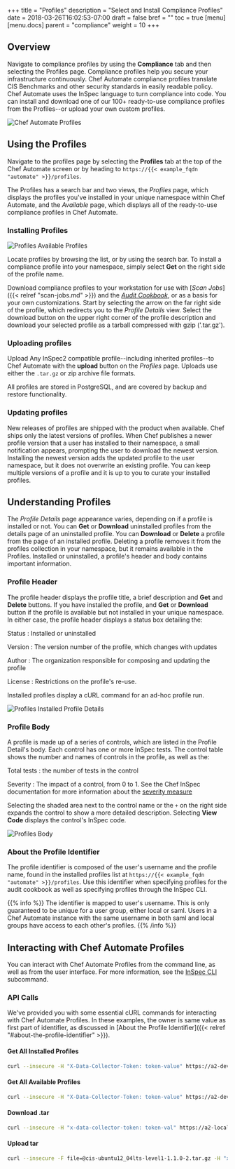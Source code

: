 +++
title = "Profiles"
description = "Select and Install Compliance Profiles"
date = 2018-03-26T16:02:53-07:00
draft = false
bref = ""
toc = true
[menu]
  [menu.docs]
    parent = "compliance"
    weight = 10
+++

## Overview

Navigate to compliance profiles by using the **Compliance** tab and then selecting the Profiles page.
Compliance profiles help you secure your infrastructure continuously.
Chef Automate compliance profiles translate CIS Benchmarks and other security standards in easily readable policy.
Chef Automate uses the InSpec language to turn compliance into code.
You can install and download one of our 100+ ready-to-use compliance profiles from the Profiles--or upload your own custom profiles.

![Chef Automate Profiles](/images/docs/asset-store-installed.png)

## Using the Profiles

Navigate to the profiles page by selecting the **Profiles** tab at the top of the Chef Automate screen or by heading to `https://{{< example_fqdn "automate" >}}/profiles`.

The Profiles has a search bar and two views, the _Profiles_ page, which displays the profiles you've installed
in your unique namespace within Chef Automate,
and the _Available_ page, which displays all of the ready-to-use compliance profiles in Chef Automate.

### Installing Profiles

![Profiles Available Profiles](/images/docs/asset-store-profiles.png)

Locate profiles by browsing the list, or by using the search bar.
To install a compliance profile into your namespace, simply select **Get** on the right side of the profile name.

Download compliance profiles to your workstation for use with [_Scan Jobs_]({{< relref "scan-jobs.md" >}}) and the [_Audit Cookbook_](https://github.com/chef-cookbooks/audit/blob/master/README.md), or as a basis for your own customizations. Start by selecting the arrow on the far right side of the profile, which redirects you to the _Profile Details_ view. Select the download button on the upper right corner of the profile description and download your selected profile as a tarball compressed with gzip ('.tar.gz').

### Uploading profiles

Upload Any InSpec2 compatible profile--including inherited profiles--to Chef Automate with the **upload** button on the _Profiles_ page.
Uploads use either the `.tar.gz` or zip archive file formats.

All profiles are stored in PostgreSQL, and are covered by backup and restore functionality.

### Updating profiles

New releases of profiles are shipped with the product when available.
Chef ships only the latest versions of profiles.
When Chef publishes a newer profile version that a user has installed to their namespace,
a small notification appears, prompting the user to download the newest version.
Installing the newest version adds the updated profile to the user namespace,
but it does not overwrite an existing profile.
You can keep multiple versions of a profile and it is up to you to curate your installed profiles.

## Understanding Profiles

The _Profile Details_ page appearance varies, depending on if a profile is installed or not.
You can **Get** or **Download** uninstalled profiles from the details page of an uninstalled profile.
You can **Download** or **Delete** a profile from the page of an installed profile.
Deleting a profile removes it from the profiles collection in your namespace, but it remains available in the Profiles.
Installed or uninstalled, a profile's header and body contains important information.

### Profile Header

The profile header displays the profile title, a brief description and **Get** and **Delete** buttons.
If you have installed the profile, and **Get** or **Download** button if the profile is available but not installed in your unique namespace.
In either case, the profile header displays a status box detailing the:

Status
: Installed or uninstalled

Version
: The version number of the profile, which changes with updates

Author
: The organization responsible for composing and updating the profile

License
: Restrictions on the profile's re-use.

Installed profiles display a cURL command for an ad-hoc profile run.

![Profiles Installed Profile Details](/images/docs/asset-store-details-installed.png)

### Profile Body

A profile is made up of a series of controls, which are listed in the Profile Detail's body.
Each control has one or more InSpec tests.
The control table shows the number and names of controls in the profile, as well as the:

Total tests
: the number of tests in the control

Severity
: The impact of a control, from 0 to 1.
  See the Chef InSpec documentation for more information about the [severity measure](https://www.inspec.io/docs/reference/dsl_inspec#syntax)

Selecting the shaded area next to the control name or the `+` on the right side expands the control to show a more detailed description.
Selecting **View Code** displays the control's InSpec code.

![Profiles Body](/images/docs/profile-detail-body.png)

### About the Profile Identifier

The profile identifier is composed of the user's username and the profile name, found in the installed profiles list at `https://{{< example_fqdn "automate" >}}/profiles`.
Use this identifier when specifying profiles for the audit cookbook as well as specifying profiles through the InSpec CLI.

{{% info %}}
The identifier is mapped to user's username.
This is only guaranteed to be unique for a user group, either local or saml.
Users in a Chef Automate instance with the same username in both saml and local groups have access to each other's profiles.
{{% /info %}}

## Interacting with Chef Automate Profiles

You can interact with Chef Automate Profiles from the command line, as well as from the user interface.
For more information, see the [InSpec CLI](https://www.inspec.io/docs/reference/cli/) subcommand.

### API Calls

We've provided you with some essential cURL commands for interacting with Chef Automate Profiles.
In these examples, the owner is same value as first part of identifier, as discussed in [About the Profile Identifier]({{< relref "#about-the-profile-identifier" >}}).

#### Get All Installed Profiles

```bash
curl --insecure -H "X-Data-Collector-Token: token-value" https://a2-dev.test/api/v0/compliance/profiles/search -d '{"owner": "test"}'
```

#### Get All Available Profiles

```bash
curl --insecure -H "X-Data-Collector-Token: token-value" https://a2-dev.test/api/v0/compliance/profiles/search -d '{}'
```

#### Download .tar

```bash
curl --insecure -H "x-data-collector-token: token-val" https://a2-local-inplace-upgrade-dev.cd.chef.co/api/v0/compliance/profiles/tar -d '{"name":"cis-aix-5.3-6.1-level1","owner":"admin","version":"1.1.0-3"}'
```

#### Upload tar

```bash
curl --insecure -F file=@cis-ubuntu12_04lts-level1-1.1.0-2.tar.gz -H "x-data-collector-token: token-val"  https://a2-local-inplace-upgrade-dev.cd.chef.co/api/v0/compliance/profiles?owner=admin
```

